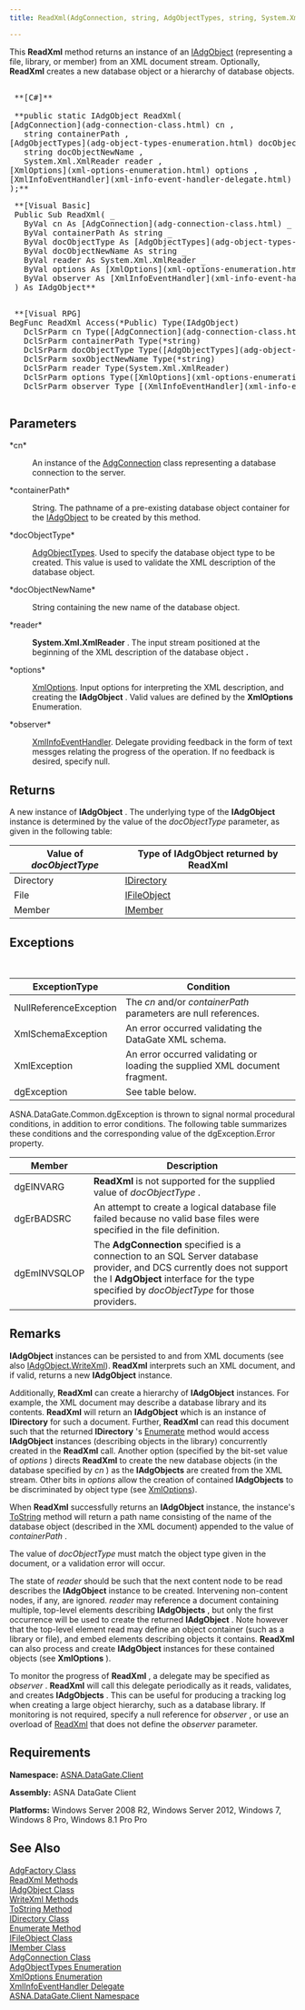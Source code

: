 ```yaml
---
title: ReadXml(AdgConnection, string, AdgObjectTypes, string, System.Xml.XmlReader, XmlOptions, XmlInfoEventHandler)

---
```


This **ReadXml** method returns an instance of an [IAdgObject](iadg-object-class.html) (representing a file, library, or member) from an XML document stream. Optionally, **ReadXml** creates a new database object or a hierarchy of database objects.
<pre class="prettyprint">
        <span class="lang">
 **[C#]** 
        </span>
 **public static IAdgObject ReadXml(
[AdgConnection](adg-connection-class.html) cn ,
   string containerPath ,
[AdgObjectTypes](adg-object-types-enumeration.html) docObjectType ,    
   string docObjectNewName ,
   System.Xml.XmlReader reader ,
[XmlOptions](xml-options-enumeration.html) options ,
[XmlInfoEventHandler](xml-info-event-handler-delegate.html) observer
);** 
</pre>

<pre class="prettyprint">
 **<span class="lang">[Visual Basic] </span>
 Public Sub ReadXml( _
   ByVal cn As [AdgConnection](adg-connection-class.html) _
   ByVal containerPath As string _
   ByVal docObjectType As [AdgObjectTypes](adg-object-types-enumeration.html) _
   ByVal docObjectNewName As string _
   ByVal reader As System.Xml.XmlReader _
   ByVal options As [XmlOptions](xml-options-enumeration.html) _
   ByVal observer As [XmlInfoEventHandler](xml-info-event-handler-delegate.html)
 ) As IAdgObject** 
      </pre>

<pre class="prettyprint">
 **<span class="lang">[Visual RPG]</span>
BegFunc ReadXml Access(*Public) Type(IAdgObject)
   DclSrParm cn Type([AdgConnection](adg-connection-class.html))
   DclSrParm containerPath Type(*string)
   DclSrParm docObjectType Type([AdgObjectTypes](adg-object-types-enumeration.html))
   DclSrParm soxObjectNewName Type(*string)
   DclSrParm reader Type(System.Xml.XmlReader)
   DclSrParm options Type([XmlOptions](xml-options-enumeration.html)
   DclSrParm observer Type [(XmlInfoEventHandler](xml-info-event-handler-delegate.html))** 
      </pre>

## Parameters

<dl>
        <dt>
 *cn* 
        </dt>
        <dd>

An instance of the [AdgConnection](adg-connection-class.html) class representing a database connection to the server.
</dd>
        <dt>
 *containerPath* 
        </dt>
        <dd>

String. The pathname of a pre-existing database object container for the [ IAdgObject](iadg-object-class.html) to be created by this method.
</dd>
        <dt>
 *docObjectType* 
        </dt>
        <dd>

[AdgObjectTypes](adg-object-types-enumeration.html). Used to specify the database object type to be created. This value is used to validate the XML description of the database object.
</dd>
        <dt>
 *docObjectNewName* 
        </dt>
        <dd>

String containing the new name of the database object.
</dd>
        <dt>
 *reader* 
        </dt>
        <dd>

**System.Xml.XmlReader** . The input stream positioned at the beginning of the XML description of the database object **.** 
</dd>
        <dt>
 *options* 
        </dt>
        <dd>

[XmlOptions](xml-options-enumeration.html). Input options for interpreting the XML description, and creating the **IAdgObject** . Valid values are defined by the **XmlOptions** Enumeration.
</dd>
        <dt>
 *observer* 
        </dt>
        <dd>

[XmlInfoEventHandler](xml-info-event-handler-delegate.html). Delegate providing feedback in the form of text messges relating the progress of the operation. If no feedback is desired, specify null.
</dd>
</dl>

## Returns

A new instance of **IAdgObject** . The underlying type of the **IAdgObject** instance is determined by the value of the *docObjectType* parameter, as given in the following table: 


| Value of *docObjectType* | Type of **IAdgObject**  returned by **ReadXml** |
| ---- | ---- |
| Directory | [IDirectory](idirectory-class.html) |
| File | [IFileObject](ifile-object-class.html) |
| Member | [IMember](imember-class.html) |



## Exceptions

<br />



| ExceptionType | Condition |
| ---- | ---- |
| NullReferenceException | The *cn* and/or *containerPath* parameters are null references. |
| XmlSchemaException | An error occurred validating the DataGate XML schema. |
| XmlException | An error occurred validating or loading the supplied XML document fragment. |
| dgException | See table below. |



ASNA.DataGate.Common.dgException is thrown to signal normal procedural conditions, in addition to error conditions. The following table summarizes these conditions and the corresponding value of the dgException.Error property.
<br />



| Member | Description |
| ---- | ---- |
| dgEINVARG | **ReadXml** is not supported for the supplied value of *docObjectType* . |
| dgErBADSRC | An attempt to create a logical database file failed because no valid base files were specified in the file definition. |
| dgEmINVSQLOP | The **AdgConnection** specified is a connection to an SQL Server database provider, and DCS currently does not support the I **AdgObject** interface for the type specified by *docObjectType* for those providers. |



## Remarks

**IAdgObject** instances can be persisted to and from XML documents (see also [IAdgObject.WriteXml](iadg-object-class-write-xml-methods.html)). **ReadXml** interprets such an XML document, and if valid, returns a new **IAdgObject** instance. 

Additionally, **ReadXml** can create a hierarchy of **IAdgObject** instances. For example, the XML document may describe a database library and its contents. **ReadXml** will return an **IAdgObject** which is an instance of **IDirectory** for such a document. Further, **ReadXml** can read this document such that the returned **IDirectory** 's [Enumerate](idirectory-class-enumerate-method.html) method would access **IAdgObject** instances (describing objects in the library) concurrently created in the **ReadXml** call. Another option (specified by the bit-set value of *options* ) directs **ReadXml** to create the new database objects (in the database specified by *cn* ) as the **IAdgObjects** are created from the XML stream. Other bits in *options* allow the creation of contained **IAdgObjects** to be discriminated by object type (see [XmlOptions](xml-options-enumeration.html)).

When **ReadXml** successfully returns an **IAdgObject** instance, the instance's [ToString](iadg-object-class-toString-method.html) method will return a path name consisting of the name of the database object (described in the XML document) appended to the value of *containerPath* . 

The value of *docObjectType* must match the object type given in the document, or a validation error will occur. 

The state of *reader* should be such that the next content node to be read describes the **IAdgObject** instance to be created. Intervening non-content nodes, if any, are ignored. *reader* may reference a document containing multiple, top-level elements describing **IAdgObjects** , but only the first occurrence will be used to create the returned **IAdgObject** . Note however that the top-level element read may define an object container (such as a library or file), and embed elements describing objects it contains. **ReadXml** can also process and create **IAdgObject** instances for these contained objects (see **XmlOptions** ).

To monitor the progress of **ReadXml** , a delegate may be specified as *observer* . **ReadXml** will call this delegate periodically as it reads, validates, and creates **IAdgObjects** . This can be useful for producing a tracking log when creating a large object hierarchy, such as a database library. If monitoring is not required, specify a null reference for *observer* , or use an overload of [ ReadXml](adg-factory-class-read-xml-methods.html) that does not define the *observer* parameter.
## Requirements

<span> **Namespace:** [ASNA.DataGate.Client](datagate-client-namespace.html) </span> 

<span> **Assembly:** ASNA DataGate Client</span> 

<span> **Platforms:** Windows Server 2008 R2, Windows Server 2012, Windows 7, Windows 8 Pro, Windows 8.1 Pro</span> Pro
## See Also


[AdgFactory Class](adg-factory-class.html)
      <br />
[ReadXml Methods](adg-factory-class-read-xml-methods.html)
      <br />
[IAdgObject Class](iadg-object-class.html)
      <br />
[WriteXml Methods](iadg-object-class-write-xml-methods.html)
      <br />
[ToString Method](iadg-object-class-toString-method.html)
      <br />
[IDirectory Class](idirectory-class.html)
      <br />
[Enumerate Method](idirectory-class-enumerate-method.html)
      <br />
[IFileObject Class](ifile-object-class.html)
      <br />
[IMember Class](imember-class.html)
      <br />
[AdgConnection Class](adg-connection-class.html)
      <br />
[AdgObjectTypes Enumeration](adg-object-types-enumeration.html)
      <br />
[XmlOptions Enumeration](xml-options-enumeration.html)
      <br />
[XmlInfoEventHandler Delegate](xml-info-event-handler-delegate.html)
      <br />
[ASNA.DataGate.Client Namespace](datagate-client-namespace.html)

